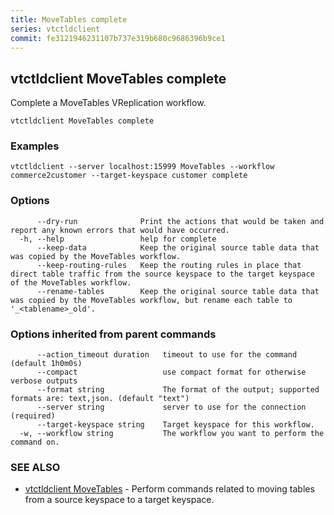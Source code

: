 ```yaml
---
title: MoveTables complete
series: vtctldclient
commit: fe3121946231107b737e319b680c9686396b9ce1
---
```

## vtctldclient MoveTables complete

Complete a MoveTables VReplication workflow.

```
vtctldclient MoveTables complete
```

### Examples

```
vtctldclient --server localhost:15999 MoveTables --workflow commerce2customer --target-keyspace customer complete
```

### Options

```
      --dry-run              Print the actions that would be taken and report any known errors that would have occurred.
  -h, --help                 help for complete
      --keep-data            Keep the original source table data that was copied by the MoveTables workflow.
      --keep-routing-rules   Keep the routing rules in place that direct table traffic from the source keyspace to the target keyspace of the MoveTables workflow.
      --rename-tables        Keep the original source table data that was copied by the MoveTables workflow, but rename each table to '_<tablename>_old'.
```

### Options inherited from parent commands

```
      --action_timeout duration   timeout to use for the command (default 1h0m0s)
      --compact                   use compact format for otherwise verbose outputs
      --format string             The format of the output; supported formats are: text,json. (default "text")
      --server string             server to use for the connection (required)
      --target-keyspace string    Target keyspace for this workflow.
  -w, --workflow string           The workflow you want to perform the command on.
```

### SEE ALSO

* [vtctldclient MoveTables](../)	 - Perform commands related to moving tables from a source keyspace to a target keyspace.

